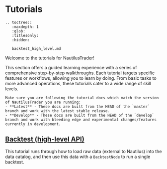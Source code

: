 # Tutorials

```{eval-rst}
.. toctree::
   :maxdepth: 1
   :glob:
   :titlesonly:
   :hidden:
   
   backtest_high_level.md
```

Welcome to the tutorials for NautilusTrader! 

This section offers a guided learning experience with a series of comprehensive step-by-step walkthroughs. 
Each tutorial targets specific features or workflows, allowing you to learn by doing. 
From basic tasks to more advanced operations, these tutorials cater to a wide range of skill levels.

```{tip}
Make sure you are following the tutorial docs which match the version of NautilusTrader you are running:
- **Latest** - These docs are built from the HEAD of the `master` branch and work with the latest stable release.
- **Develop** - These docs are built from the HEAD of the `develop` branch and work with bleeding edge and experimental changes/features currently in development.
```
## [Backtest (high-level API)](backtest_high_level.md)
This tutorial runs through how to load raw data (external to Nautilus) into the data catalog, 
and then use this data with a `BacktestNode` to run a single backtest.
